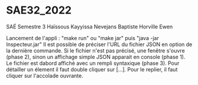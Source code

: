 # SAE32_2022

SAÉ Semestre 3
Haïssous Kayyissa
Nevejans Baptiste
Horville Ewen

Lancement de l'appli :
"make run" ou "make jar" puis "java -jar Inspecteur.jar"
Il est possible de préciser l'URL du fichier JSON en option de la dernière commande.
Si le fichier n'est pas précisé, une fenêtre s'ouvre (phase 2), sinon un affichage simple JSON apparait en console (phase 1).
Le fichier est dabord affiché avec un rempli syntaxique (phase 3). Pour détailler un élement il faut double cliquer sur [...]. Pour le replier, il faut cliquer sur l'accolade ouvrante.